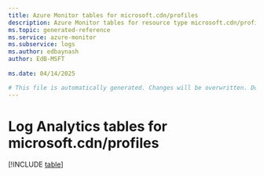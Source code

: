 ```yaml
---
title: Azure Monitor tables for microsoft.cdn/profiles
description: Azure Monitor tables for resource type microsoft.cdn/profiles
ms.topic: generated-reference
ms.service: azure-monitor
ms.subservice: logs
ms.author: edbaynash
author: EdB-MSFT
   
ms.date: 04/14/2025

# This file is automatically generated. Changes will be overwritten. Do not change this file directly.
---
```


# Log Analytics tables for microsoft.cdn/profiles  

[!INCLUDE [table](~/reusable-content/ce-skilling/azure/includes/azure-monitor/reference/tables/microsoft-cdn_profiles-include.md)]

